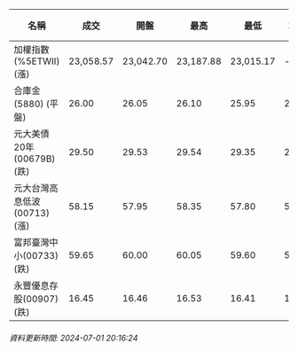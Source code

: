 | 名稱 | 成交 | 開盤 | 最高 | 最低 | 均價 | 成交金額(億) | 昨收 | 漲跌幅 | 漲跌 | 總量 | 昨量 | 振幅 |
| -------- | -------- | -------- | -------- |-------- | -------- | -------- |-------- |-------- |-------- | -------- | -------- |-------- |
|加權指數(%5ETWII) (漲)|23,058.57|23,042.70|23,187.88|23,015.17|-|4,283.50|23,032.25|0.11%|26.32|9,464,708|0|0.75%|
|合庫金(5880) (平盤)|26.00|26.05|26.10|25.95|26.01|2.11|26.00|0.00%|0.00|8,113|9,947|0.58%|
|元大美債20年(00679B) (跌)|29.50|29.53|29.54|29.35|29.46|35.65|29.93|1.44%|0.43|121,033|55,800|0.63%|
|元大台灣高息低波(00713) (漲)|58.15|57.95|58.35|57.80|58.14|6.72|57.75|0.69%|0.40|11,552|14,222|0.95%|
|富邦臺灣中小(00733) (跌)|59.65|60.00|60.05|59.60|59.82|1.03|60.00|0.58%|0.35|1,723|1,234|0.75%|
|永豐優息存股(00907) (跌)|16.45|16.46|16.53|16.41|16.46|0.374|16.47|0.12%|0.02|2,270|1,960|0.73%|
###### 資料更新時間: 2024-07-01 20:16:24